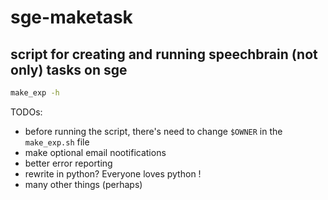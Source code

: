# sge-maketask
## script for creating and running speechbrain (not only) tasks on sge

```sh
make_exp -h
```


TODOs:
- before running the script, there's need to change `$OWNER` in the `make_exp.sh` file
- make optional email nootifications
- better error reporting
- rewrite in python? Everyone loves python !
- many other things (perhaps)
